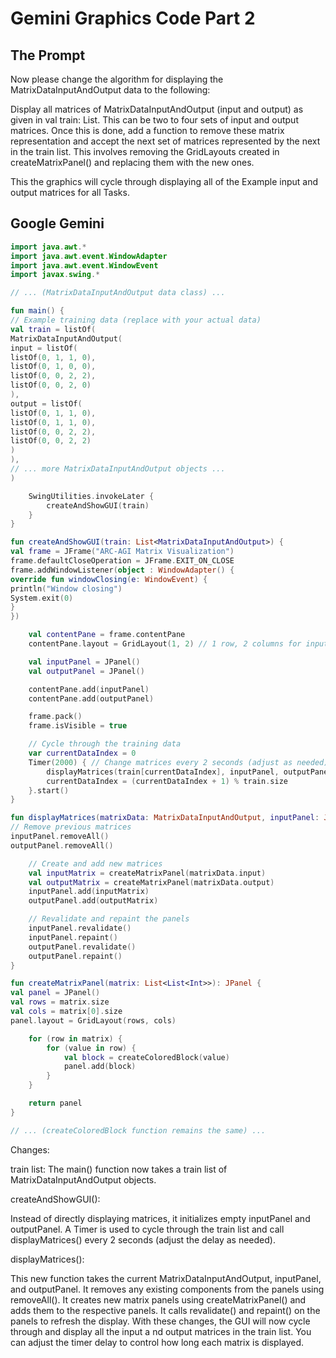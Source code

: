 # Gemini Graphics Code Part 2

## The Prompt

Now please change the algorithm for displaying the MatrixDataInputAndOutput data to the following:

Display all matrices of MatrixDataInputAndOutput (input and output) as given in
val train: List<MatrixDataInputAndOutput>.   This can be two to four sets of
input and output matrices.   Once this is done, add a function to remove these
matrix representation and accept the next set of matrices represented by the
next in the train list.   This involves removing the GridLayouts created in
createMatrixPanel() and replacing them with the new ones.

This the graphics will cycle through displaying all of the Example input and
output matrices for all Tasks.

## Google Gemini 

```kotlin
import java.awt.*
import java.awt.event.WindowAdapter
import java.awt.event.WindowEvent
import javax.swing.*

// ... (MatrixDataInputAndOutput data class) ...

fun main() {
// Example training data (replace with your actual data)
val train = listOf(
MatrixDataInputAndOutput(
input = listOf(
listOf(0, 1, 1, 0),
listOf(0, 1, 0, 0),
listOf(0, 0, 2, 2),
listOf(0, 0, 2, 0)
),
output = listOf(
listOf(0, 1, 1, 0),
listOf(0, 1, 1, 0),
listOf(0, 0, 2, 2),
listOf(0, 0, 2, 2)
)
),
// ... more MatrixDataInputAndOutput objects ...
)

    SwingUtilities.invokeLater {
        createAndShowGUI(train)
    }
}

fun createAndShowGUI(train: List<MatrixDataInputAndOutput>) {
val frame = JFrame("ARC-AGI Matrix Visualization")
frame.defaultCloseOperation = JFrame.EXIT_ON_CLOSE
frame.addWindowListener(object : WindowAdapter() {
override fun windowClosing(e: WindowEvent) {
println("Window closing")
System.exit(0)
}
})

    val contentPane = frame.contentPane
    contentPane.layout = GridLayout(1, 2) // 1 row, 2 columns for input and output

    val inputPanel = JPanel()
    val outputPanel = JPanel()

    contentPane.add(inputPanel)
    contentPane.add(outputPanel)

    frame.pack()
    frame.isVisible = true

    // Cycle through the training data
    var currentDataIndex = 0
    Timer(2000) { // Change matrices every 2 seconds (adjust as needed)
        displayMatrices(train[currentDataIndex], inputPanel, outputPanel)
        currentDataIndex = (currentDataIndex + 1) % train.size
    }.start()
}

fun displayMatrices(matrixData: MatrixDataInputAndOutput, inputPanel: JPanel, outputPanel: JPanel) {
// Remove previous matrices
inputPanel.removeAll()
outputPanel.removeAll()

    // Create and add new matrices
    val inputMatrix = createMatrixPanel(matrixData.input)
    val outputMatrix = createMatrixPanel(matrixData.output)
    inputPanel.add(inputMatrix)
    outputPanel.add(outputMatrix)

    // Revalidate and repaint the panels
    inputPanel.revalidate()
    inputPanel.repaint()
    outputPanel.revalidate()
    outputPanel.repaint()
}

fun createMatrixPanel(matrix: List<List<Int>>): JPanel {
val panel = JPanel()
val rows = matrix.size
val cols = matrix[0].size
panel.layout = GridLayout(rows, cols)

    for (row in matrix) {
        for (value in row) {
            val block = createColoredBlock(value)
            panel.add(block)
        }
    }

    return panel
}

// ... (createColoredBlock function remains the same) ...
```
Changes:

train list: The main() function now takes a train list of MatrixDataInputAndOutput objects.

createAndShowGUI():

Instead of directly displaying matrices, it initializes empty inputPanel and outputPanel.
A Timer is used to cycle through the train list and call displayMatrices() every 2 seconds (adjust the delay as needed).

displayMatrices():

This new function takes the current MatrixDataInputAndOutput, inputPanel, and outputPanel.
It removes any existing components from the panels using removeAll().
It creates new matrix panels using createMatrixPanel() and adds them to the respective panels.
It calls revalidate() and repaint() on the panels to refresh the display.
With these changes, the GUI will now cycle through and display all the input a
nd output matrices in the train list. You can adjust the timer delay to control 
how long each matrix is displayed.
